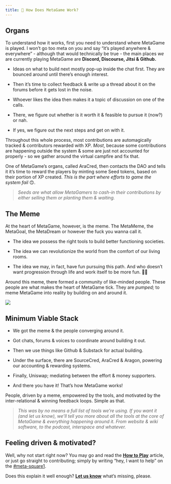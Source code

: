 ```yaml
---
title: 🎩 How Does MetaGame Work?
---
```


## Organs

To understand how it works, first you need to understand where MetaGame is played. I won’t go too meta on you and say “it’s played anywhere & everywhere” - although that would technically be true - the main places _we_ are currently playing MetaGame are **Discord, Discourse, Jitsi & Github.**

- Ideas on what to build next mostly pop-up inside the chat first. They are bounced around until there’s enough interest.

- Then it’s time to collect feedback & write up a thread about it on the forums before it gets lost in the noise.

- Whoever likes the idea then makes it a topic of discussion on one of the calls.

- There, we figure out whether is it worth it & feasible to pursue it (now?) or nah.

- If yes, we figure out the next steps and get on with it.

Throughout this whole process, most contributions are automagically tracked & contributors rewarded with XP. _Most_, because some contributions are happening outside the system & some are just not accounted for properly - so we gather around the virtual campfire and fix that.

One of MetaGame’s organs, called AraCred, then contacts the DAO and tells it it’s time to reward the players by minting some Seed tokens, based on their portion of XP created. _This is the part where efforts to game the system fail_ 🙃.

> _Seeds are what allow MetaGamers to cash-in their contributions by either selling them or planting them & waiting._

## The Meme

At the heart of MetaGame, however, is the meme. The MetaMeme, the MetaGoal, the MetaDream or however the fuck you wanna call it.

- The idea we possess the right tools to build better functioning societies.

- The idea we can revolutionize the world from the comfort of our living rooms.

- The idea we may, in fact, have fun pursuing this path. And who doesn’t want progression through life and work itself to be more fun. 🤷‍♂️

Around this meme, there formed a community of like-minded people. These people are what makes the heart of MetaGame tick. They are _pumped;_ to meme MetaGame into reality by building on and around it.

[![](https://cdn.substack.com/image/fetch/w_1456,c_limit,f_auto,q_auto:good,fl_progressive:steep/https%3A%2F%2Fbucketeer-e05bbc84-baa3-437e-9518-adb32be77984.s3.amazonaws.com%2Fpublic%2Fimages%2Fef2c7edc-7521-4d8d-88cf-d358fe8038e8_1275x1276.png)](https://cdn.substack.com/image/fetch/c_limit,f_auto,q_auto:good,fl_progressive:steep/https%3A%2F%2Fbucketeer-e05bbc84-baa3-437e-9518-adb32be77984.s3.amazonaws.com%2Fpublic%2Fimages%2Fef2c7edc-7521-4d8d-88cf-d358fe8038e8_1275x1276.png)

## Minimum Viable Stack

- We got the meme & the people converging around it.

- Got chats, forums & voices to coordinate around building it out.

- Then we use things like Github & Substack for actual building.

- Under the surface, there are SourceCred, AraCred & Aragon, powering our accounting & rewarding systems.

- Finally, Uniswap; mediating between the effort & money supporters.

- And there you have it! That’s how MetaGame works!

People, driven by a meme, empowered by the tools, and motivated by the inter-relational & winning feedback loops. Simple as that.

> _This was by no means a full list of tools we’re using. If you want it (and let us know), we’ll tell you more about all the tools at the core of MetaGame & everything happening around it. From website & wiki software, to the podcast, interspace and whatever._

## Feeling driven & motivated?

Well, why not start right now? You may go and read the **[How to Play](../docs/enter-metagame/how-to-become-a-player.mdx)** article, or just go straight to contributing; simply by writing “hey, I want to help” on the [#meta-square1](https://discord.gg/Hf54gd8).

Does this explain it well enough? **[Let us know](https://discord.gg/Hf54gd8)** what’s missing, please.
